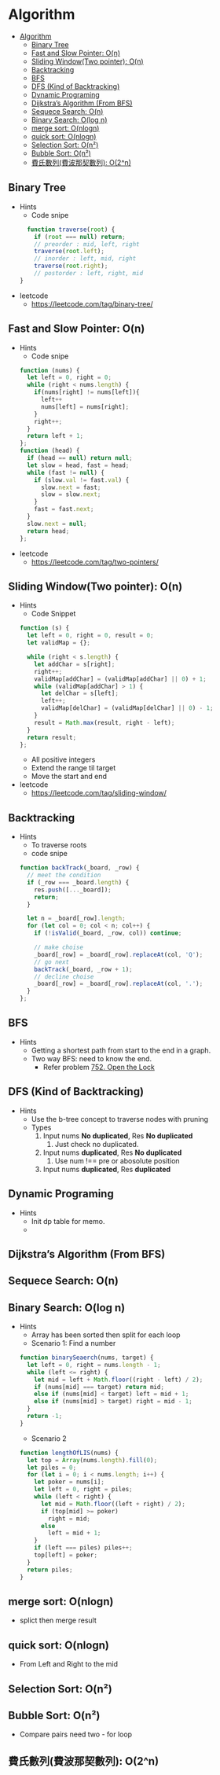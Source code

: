 # Algorithm

- [Algorithm](#algorithm)
  - [Binary Tree](#binary-tree)
  - [Fast and Slow Pointer: O(n)](#fast-and-slow-pointer-on)
  - [Sliding Window(Two pointer): O(n)](#sliding-windowtwo-pointer-on)
  - [Backtracking](#backtracking)
  - [BFS](#bfs)
  - [DFS (Kind of Backtracking)](#dfs-kind-of-backtracking)
  - [Dynamic Programing](#dynamic-programing)
  - [Dijkstra’s Algorithm (From BFS)](#dijkstras-algorithm-from-bfs)
  - [Sequece Search: O(n)](#sequece-search-on)
  - [Binary Search: O(log n)](#binary-search-olog-n)
  - [merge sort: O(nlogn)](#merge-sort-onlogn)
  - [quick sort: O(nlogn)](#quick-sort-onlogn)
  - [Selection Sort: O(n²)](#selection-sort-on)
  - [Bubble Sort: O(n²)](#bubble-sort-on)
  - [費氏數列(費波那契數列): O(2^n)](#費氏數列費波那契數列-o2n)
  
## Binary Tree
- Hints
  - Code snipe
  ``` javascript
    function traverse(root) {
      if (root === null) return;
      // preorder : mid, left, right
      traverse(root.left);
      // inorder : left, mid, right
      traverse(root.right);
      // postorder : left, right, mid
  }
  ```
- leetcode
  - https://leetcode.com/tag/binary-tree/
## Fast and Slow Pointer: O(n)
- Hints
  - Code snipe
  ``` javascript
  function (nums) {
    let left = 0, right = 0;
    while (right < nums.length) { 
      if(nums[right] != nums[left]){
        left++
        nums[left] = nums[right];
      }
      right++;
    }
    return left + 1;
  }; 
  function (head) {
    if (head == null) return null;
    let slow = head, fast = head;
    while (fast != null) {
      if (slow.val != fast.val) {
        slow.next = fast;
        slow = slow.next;
      }
      fast = fast.next;
    }
    slow.next = null;
    return head;
  };
  ```
- leetcode
  - https://leetcode.com/tag/two-pointers/
## Sliding Window(Two pointer): O(n)
- Hints
  - Code Snippet
  ``` javascript
  function (s) {
    let left = 0, right = 0, result = 0;
    let validMap = {};

    while (right < s.length) {
      let addChar = s[right];
      right++;
      validMap[addChar] = (validMap[addChar] || 0) + 1;
      while (validMap[addChar] > 1) {
        let delChar = s[left];
        left++;
        validMap[delChar] = (validMap[delChar] || 0) - 1;
      }
      result = Math.max(result, right - left);
    }
    return result;
  };
  ```
  - All positive integers
  - Extend the range til target
  - Move the start and end
- leetcode
  - https://leetcode.com/tag/sliding-window/
## Backtracking
- Hints
  - To traverse roots
  - code snipe
  ```js
  function backTrack(_board, _row) {
    // meet the condition
    if (_row === _board.length) {
      res.push([..._board]);
      return;
    }

    let n = _board[_row].length;
    for (let col = 0; col < n; col++) {
      if (!isValid(_board, _row, col)) continue;

      // make choise
      _board[_row] = _board[_row].replaceAt(col, 'Q');
      // go next
      backTrack(_board, _row + 1);
      // decline choise
      _board[_row] = _board[_row].replaceAt(col, '.');
    }
  };
  ```
## BFS
- Hints
  - Getting a shortest path from start to the end in a graph.
  - Two way BFS: need to know the end.
    - Refer problem [752. Open the Lock](../problems/BFS/752.%20Open%20the%20Lock.js)
## DFS (Kind of Backtracking)
- Hints
  - Use the b-tree concept to traverse nodes with pruning
  - Types
    1. Input nums **No duplicated**, Res **No duplicated**
       1. Just check no duplicated.
    2. Input nums **duplicated**, Res **No duplicated**
       1. Use num !== pre or abosolute position
    3. Input nums **duplicated**, Res **duplicated**
## Dynamic Programing
- Hints
  - Init dp table for memo.
  - 
## Dijkstra’s Algorithm (From BFS)
## Sequece Search: O(n)
## Binary Search: O(log n)
- Hints
  - Array has been sorted then split for each loop
  - Scenario 1: Find a number
  ```js
  function binarySeaerch(nums, target) {
    let left = 0, right = nums.length - 1;
    while (left <= right) {
      let mid = left + Math.floor((right - left) / 2);
      if (nums[mid] === target) return mid;
      else if (nums[mid] < target) left = mid + 1;
      else if (nums[mid] > target) right = mid - 1;
    }
    return -1;
  }
  ```
  - Scenario 2
  ``` js
  function lengthOfLIS(nums) {
    let top = Array(nums.length).fill(0);
    let piles = 0;
    for (let i = 0; i < nums.length; i++) {
      let poker = nums[i];
      let left = 0, right = piles;
      while (left < right) {
        let mid = Math.floor((left + right) / 2);
        if (top[mid] >= poker)
          right = mid;
        else
          left = mid + 1;
      }
      if (left === piles) piles++;
      top[left] = poker;
    }
    return piles;
  }
  ```

## merge sort: O(nlogn) 
  - splict then merge result
## quick sort: O(nlogn) 
  - From Left and Right to the mid
## Selection Sort: O(n²)
## Bubble Sort: O(n²)
  - Compare pairs need two - for loop
## 費氏數列(費波那契數列): O(2^n)